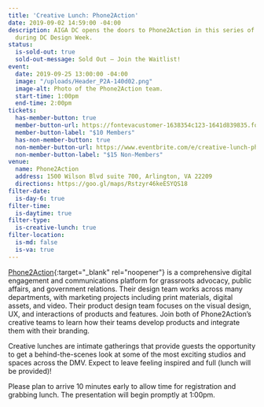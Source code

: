 ```yaml
---
title: 'Creative Lunch: Phone2Action'
date: 2019-09-02 14:59:00 -04:00
description: AIGA DC opens the doors to Phone2Action in this series of creative lunches
  during DC Design Week.
status:
  is-sold-out: true
  sold-out-message: Sold Out — Join the Waitlist!
event:
  date: 2019-09-25 13:00:00 -04:00
  image: "/uploads/Header_P2A-140d02.png"
  image-alt: Photo of the Phone2Action team.
  start-time: 1:00pm
  end-time: 2:00pm
tickets:
  has-member-button: true
  member-button-url: https://fontevacustomer-1638354c123-1641d839835.force.com/services/oauth2/authorize?client_id=3MVG9nthuDc9owbcOq7_07W.HriOQQPWTbMkrpOla.ajDQlTHf4_uby_mhwylcX.mJBU2O2SppTiZMS0J_HJd&response_type=code&redirect_uri=https://ikit.aiga.org/ikit_national_util/ikit-national-util-sso-redirect/&state=https%3A%2F%2Fdc.aiga.org%2Fevent%2Fcreative-lunch-phone2action%2F%3Fredirect_source%3Deventbrite_register
  member-button-label: "$10 Members"
  has-non-member-button: true
  non-member-button-url: https://www.eventbrite.com/e/creative-lunch-phone2action-tickets-71292649233
  non-member-button-label: "$15 Non-Members"
venue:
  name: Phone2Action
  address: 1500 Wilson Blvd suite 700, Arlington, VA 22209
  directions: https://goo.gl/maps/Rstzyr46keESYQS18
filter-date:
  is-day-6: true
filter-time:
  is-daytime: true
filter-type:
  is-creative-lunch: true
filter-location:
  is-md: false
  is-va: true
---
```


[Phone2Action](https://phone2action.com){:target="_blank" rel="noopener"} is a comprehensive digital engagement and communications platform for grassroots advocacy, public affairs, and government relations. Their design team works across many departments, with marketing projects including print materials, digital assets, and video. Their product design team focuses on the visual design, UX, and interactions of products and features. Join both of Phone2Action’s creative teams to learn how their teams develop products and integrate them with their branding. 

Creative lunches are intimate gatherings that provide guests the opportunity to get a behind-the-scenes look at some of the most exciting studios and spaces across the DMV. Expect to leave feeling inspired and full (lunch will be provided)!

Please plan to arrive 10 minutes early to allow time for registration and grabbing lunch. The presentation will begin promptly at 1:00pm.
